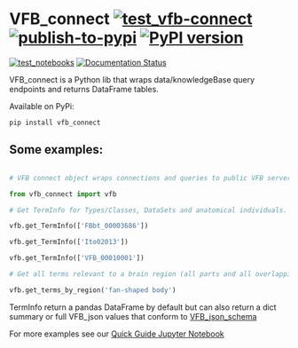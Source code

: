 # VFB_connect [![test_vfb-connect](https://github.com/VirtualFlyBrain/VFB_connect/actions/workflows/test_vfb-connect.yml/badge.svg)](https://github.com/VirtualFlyBrain/VFB_connect/actions/workflows/test_vfb-connect.yml) [![publish-to-pypi](https://github.com/VirtualFlyBrain/VFB_connect/actions/workflows/publish-to-pypi.yml/badge.svg)](https://github.com/VirtualFlyBrain/VFB_connect/actions/workflows/publish-to-pypi.yml) [![PyPI version](https://badge.fury.io/py/vfb-connect.svg)](https://pypi.org/project/vfb-connect/)
[![test_notebooks](https://github.com/VirtualFlyBrain/VFB_connect/actions/workflows/test_notebooks.yml/badge.svg)](https://github.com/VirtualFlyBrain/VFB_connect/actions/workflows/test_notebooks.yml) [![Documentation Status](https://readthedocs.org/projects/vfb-connect/badge/?version=stable)](https://vfb-connect.readthedocs.io/en/stable/?badge=latest)

VFB_connect is a Python lib that wraps data/knowledgeBase query endpoints and returns DataFrame tables.

Available on PyPi:

` pip install vfb_connect `
  
  
  ## Some examples:
  
 ```python

# VFB connect object wraps connections and queries to public VFB servers.

from vfb_connect import vfb

# Get TermInfo for Types/Classes, DataSets and anatomical individuals.

vfb.get_TermInfo(['FBbt_00003686'])

vfb.get_TermInfo(['Ito02013'])

vfb.get_TermInfo(['VFB_00010001'])

# Get all terms relevant to a brain region (all parts and all overlapping cells.  Query by label supported by default.

vfb.get_terms_by_region('fan-shaped body')

```

TermInfo return a pandas DataFrame by default but can also return a dict summary or full VFB_json values that conform to [VFB_json_schema](https://virtualflybrain.github.io/schema_doc.html)

For more examples see our [Quick Guide Jupyter Notebook](https://github.com/VirtualFlyBrain/VFB_connect/blob/master/snippets/VFB_connect_Quick_Guide.ipynb)
